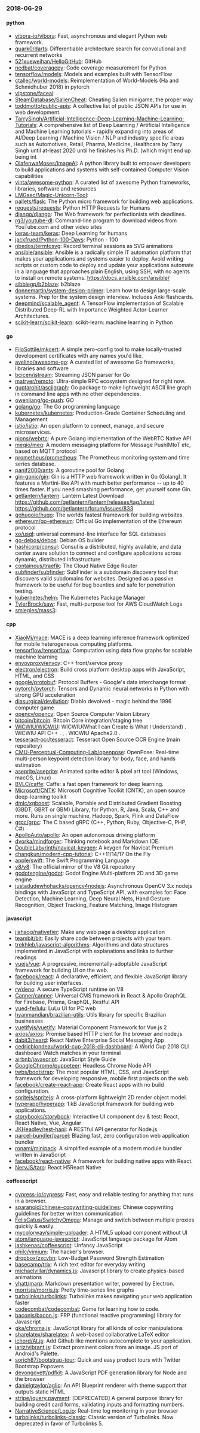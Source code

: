 ### 2018-06-29

#### python
* [vibora-io/vibora](https://github.com/vibora-io/vibora): Fast, asynchronous and elegant Python web framework.
* [quark0/darts](https://github.com/quark0/darts): Differentiable architecture search for convolutional and recurrent networks
* [521xueweihan/HelloGitHub](https://github.com/521xueweihan/HelloGitHub):  GitHub 
* [nedbat/coveragepy](https://github.com/nedbat/coveragepy): Code coverage measurement for Python
* [tensorflow/models](https://github.com/tensorflow/models): Models and examples built with TensorFlow
* [ctallec/world-models](https://github.com/ctallec/world-models): Reimplementation of World-Models (Ha and Schmidhuber 2018) in pytorch
* [vipstone/faceai](https://github.com/vipstone/faceai): .
* [SteamDatabase/SalienCheat](https://github.com/SteamDatabase/SalienCheat):  Cheating Salien minigame, the proper way
* [toddmotto/public-apis](https://github.com/toddmotto/public-apis): A collective list of public JSON APIs for use in web development.
* [TarrySingh/Artificial-Intelligence-Deep-Learning-Machine-Learning-Tutorials](https://github.com/TarrySingh/Artificial-Intelligence-Deep-Learning-Machine-Learning-Tutorials): A comprehensive list of Deep Learning / Artificial Intelligence and Machine Learning tutorials - rapidly expanding into areas of AI/Deep Learning / Machine Vision / NLP and industry specific areas such as Automotives, Retail, Pharma, Medicine, Healthcare by Tarry Singh until at-least 2020 until he finishes his Ph.D. (which might end up being int
* [OlafenwaMoses/ImageAI](https://github.com/OlafenwaMoses/ImageAI): A python library built to empower developers to build applications and systems with self-contained Computer Vision capabilities
* [vinta/awesome-python](https://github.com/vinta/awesome-python): A curated list of awesome Python frameworks, libraries, software and resources
* [LMGsec/Magic-Unicorn-Tool](https://github.com/LMGsec/Magic-Unicorn-Tool): 
* [pallets/flask](https://github.com/pallets/flask): The Python micro framework for building web applications.
* [requests/requests](https://github.com/requests/requests): Python HTTP Requests for Humans 
* [django/django](https://github.com/django/django): The Web framework for perfectionists with deadlines.
* [rg3/youtube-dl](https://github.com/rg3/youtube-dl): Command-line program to download videos from YouTube.com and other video sites
* [keras-team/keras](https://github.com/keras-team/keras): Deep Learning for humans
* [jackfrued/Python-100-Days](https://github.com/jackfrued/Python-100-Days): Python - 100
* [nbedos/termtosvg](https://github.com/nbedos/termtosvg): Record terminal sessions as SVG animations
* [ansible/ansible](https://github.com/ansible/ansible): Ansible is a radically simple IT automation platform that makes your applications and systems easier to deploy. Avoid writing scripts or custom code to deploy and update your applications  automate in a language that approaches plain English, using SSH, with no agents to install on remote systems. https://docs.ansible.com/ansible/
* [sibblegp/b2blaze](https://github.com/sibblegp/b2blaze): b2blaze
* [donnemartin/system-design-primer](https://github.com/donnemartin/system-design-primer): Learn how to design large-scale systems. Prep for the system design interview. Includes Anki flashcards.
* [deepmind/scalable_agent](https://github.com/deepmind/scalable_agent): A TensorFlow implementation of Scalable Distributed Deep-RL with Importance Weighted Actor-Learner Architectures.
* [scikit-learn/scikit-learn](https://github.com/scikit-learn/scikit-learn): scikit-learn: machine learning in Python

#### go
* [FiloSottile/mkcert](https://github.com/FiloSottile/mkcert): A simple zero-config tool to make locally-trusted development certificates with any names you'd like.
* [avelino/awesome-go](https://github.com/avelino/awesome-go): A curated list of awesome Go frameworks, libraries and software
* [bcicen/jstream](https://github.com/bcicen/jstream): Streaming JSON parser for Go
* [matryer/remoto](https://github.com/matryer/remoto): Ultra-simple RPC ecosystem designed for right now.
* [guptarohit/asciigraph](https://github.com/guptarohit/asciigraph): Go package to make lightweight ASCII line graph  in command line apps with no other dependencies.
* [owenliang/go-push](https://github.com/owenliang/go-push): GO
* [golang/go](https://github.com/golang/go): The Go programming language
* [kubernetes/kubernetes](https://github.com/kubernetes/kubernetes): Production-Grade Container Scheduling and Management
* [istio/istio](https://github.com/istio/istio): An open platform to connect, manage, and secure microservices.
* [pions/webrtc](https://github.com/pions/webrtc): A pure Golang implementation of the WebRTC Native API
* [meqio/meq](https://github.com/meqio/meq): A modern messaging platform for Message PushIMIoT etc, based on MQTT protocol
* [prometheus/prometheus](https://github.com/prometheus/prometheus): The Prometheus monitoring system and time series database.
* [panjf2000/ants](https://github.com/panjf2000/ants): A goroutine pool for Golang
* [gin-gonic/gin](https://github.com/gin-gonic/gin): Gin is a HTTP web framework written in Go (Golang). It features a Martini-like API with much better performance -- up to 40 times faster. If you need smashing performance, get yourself some Gin.
* [getlantern/lantern](https://github.com/getlantern/lantern): Lantern Latest Download https://github.com/getlantern/lantern/releases/tag/latest  https://github.com/getlantern/forum/issues/833 
* [gohugoio/hugo](https://github.com/gohugoio/hugo): The worlds fastest framework for building websites.
* [ethereum/go-ethereum](https://github.com/ethereum/go-ethereum): Official Go implementation of the Ethereum protocol
* [xo/usql](https://github.com/xo/usql): universal command-line interface for SQL databases
* [go-debos/debos](https://github.com/go-debos/debos): Debian OS builder
* [hashicorp/consul](https://github.com/hashicorp/consul): Consul is a distributed, highly available, and data center aware solution to connect and configure applications across dynamic, distributed infrastructure.
* [containous/traefik](https://github.com/containous/traefik): The Cloud Native Edge Router
* [subfinder/subfinder](https://github.com/subfinder/subfinder): SubFinder is a subdomain discovery tool that discovers valid subdomains for websites. Designed as a passive framework to be useful for bug bounties and safe for penetration testing.
* [kubernetes/helm](https://github.com/kubernetes/helm): The Kubernetes Package Manager
* [TylerBrock/saw](https://github.com/TylerBrock/saw): Fast, multi-purpose tool for AWS CloudWatch Logs
* [smiegles/mass3](https://github.com/smiegles/mass3): 

#### cpp
* [XiaoMi/mace](https://github.com/XiaoMi/mace): MACE is a deep learning inference framework optimized for mobile heterogeneous computing platforms.
* [tensorflow/tensorflow](https://github.com/tensorflow/tensorflow): Computation using data flow graphs for scalable machine learning
* [envoyproxy/envoy](https://github.com/envoyproxy/envoy): C++ front/service proxy
* [electron/electron](https://github.com/electron/electron): Build cross platform desktop apps with JavaScript, HTML, and CSS
* [google/protobuf](https://github.com/google/protobuf): Protocol Buffers - Google's data interchange format
* [pytorch/pytorch](https://github.com/pytorch/pytorch): Tensors and Dynamic neural networks in Python with strong GPU acceleration
* [diasurgical/devilution](https://github.com/diasurgical/devilution): Diablo devolved - magic behind the 1996 computer game
* [opencv/opencv](https://github.com/opencv/opencv): Open Source Computer Vision Library
* [bitcoin/bitcoin](https://github.com/bitcoin/bitcoin): Bitcoin Core integration/staging tree
* [WICWIU/WICWIU](https://github.com/WICWIU/WICWIU): WICWIU(What I can Create is What I Understand)          . WICWIU  API C++      . ,            . WICWIU Apache2.0           .
* [tesseract-ocr/tesseract](https://github.com/tesseract-ocr/tesseract): Tesseract Open Source OCR Engine (main repository)
* [CMU-Perceptual-Computing-Lab/openpose](https://github.com/CMU-Perceptual-Computing-Lab/openpose): OpenPose: Real-time multi-person keypoint detection library for body, face, and hands estimation
* [aseprite/aseprite](https://github.com/aseprite/aseprite): Animated sprite editor & pixel art tool (Windows, macOS, Linux)
* [BVLC/caffe](https://github.com/BVLC/caffe): Caffe: a fast open framework for deep learning.
* [Microsoft/CNTK](https://github.com/Microsoft/CNTK): Microsoft Cognitive Toolkit (CNTK), an open source deep-learning toolkit
* [dmlc/xgboost](https://github.com/dmlc/xgboost): Scalable, Portable and Distributed Gradient Boosting (GBDT, GBRT or GBM) Library, for Python, R, Java, Scala, C++ and more. Runs on single machine, Hadoop, Spark, Flink and DataFlow
* [grpc/grpc](https://github.com/grpc/grpc): The C based gRPC (C++, Python, Ruby, Objective-C, PHP, C#)
* [ApolloAuto/apollo](https://github.com/ApolloAuto/apollo): An open autonomous driving platform
* [dvorka/mindforger](https://github.com/dvorka/mindforger): Thinking notebook and Markdown IDE.
* [DoubleLabyrinth/navicat-keygen](https://github.com/DoubleLabyrinth/navicat-keygen): A keygen for Navicat Premium
* [changkun/modern-cpp-tutorial](https://github.com/changkun/modern-cpp-tutorial):  C++11/14/17 On the Fly
* [apple/swift](https://github.com/apple/swift): The Swift Programming Language
* [v8/v8](https://github.com/v8/v8): The official mirror of the V8 Git repository
* [godotengine/godot](https://github.com/godotengine/godot): Godot Engine  Multi-platform 2D and 3D game engine
* [justadudewhohacks/opencv4nodejs](https://github.com/justadudewhohacks/opencv4nodejs): Asynchronous OpenCV 3.x nodejs bindings with JavaScript and TypeScript API, with examples for: Face Detection, Machine Learning, Deep Neural Nets, Hand Gesture Recognition, Object Tracking, Feature Matching, Image Histogram

#### javascript
* [jiahaog/nativefier](https://github.com/jiahaog/nativefier): Make any web page a desktop application
* [teambit/bit](https://github.com/teambit/bit): Easily share code between projects with your team.
* [trekhleb/javascript-algorithms](https://github.com/trekhleb/javascript-algorithms): Algorithms and data structures implemented in JavaScript with explanations and links to further readings
* [vuejs/vue](https://github.com/vuejs/vue):  A progressive, incrementally-adoptable JavaScript framework for building UI on the web.
* [facebook/react](https://github.com/facebook/react): A declarative, efficient, and flexible JavaScript library for building user interfaces.
* [ry/deno](https://github.com/ry/deno): A secure TypeScript runtime on V8
* [Canner/canner](https://github.com/Canner/canner):  Universal CMS framework in React & Apollo GraphQL for Firebase, Prisma, GraphQL, Restful API
* [yued-fe/lulu](https://github.com/yued-fe/lulu): LuLu UI for PC web
* [hyanmandian/brazilian-utils](https://github.com/hyanmandian/brazilian-utils): Utils library for specific Brazilian businesses
* [vuetifyjs/vuetify](https://github.com/vuetifyjs/vuetify): Material Component Framework for Vue.js 2
* [axios/axios](https://github.com/axios/axios): Promise based HTTP client for the browser and node.js
* [dabit3/heard](https://github.com/dabit3/heard): React Native Enterprise Social Messaging App
* [cedricblondeau/world-cup-2018-cli-dashboard](https://github.com/cedricblondeau/world-cup-2018-cli-dashboard): A World Cup 2018 CLI dashboard  Watch matches in your terminal
* [airbnb/javascript](https://github.com/airbnb/javascript): JavaScript Style Guide
* [GoogleChrome/puppeteer](https://github.com/GoogleChrome/puppeteer): Headless Chrome Node API
* [twbs/bootstrap](https://github.com/twbs/bootstrap): The most popular HTML, CSS, and JavaScript framework for developing responsive, mobile first projects on the web.
* [facebook/create-react-app](https://github.com/facebook/create-react-app): Create React apps with no build configuration.
* [spritejs/spritejs](https://github.com/spritejs/spritejs): A cross-platform lightweight 2D render object model.
* [hyperapp/hyperapp](https://github.com/hyperapp/hyperapp): 1 kB JavaScript framework for building web applications.
* [storybooks/storybook](https://github.com/storybooks/storybook): Interactive UI component dev & test: React, React Native, Vue, Angular
* [JKHeadley/rest-hapi](https://github.com/JKHeadley/rest-hapi): A RESTful API generator for Node.js
* [parcel-bundler/parcel](https://github.com/parcel-bundler/parcel):  Blazing fast, zero configuration web application bundler
* [ronami/minipack](https://github.com/ronami/minipack):  A simplified example of a modern module bundler written in JavaScript
* [facebook/react-native](https://github.com/facebook/react-native): A framework for building native apps with React.
* [NervJS/taro](https://github.com/NervJS/taro):  React H5React Native 

#### coffeescript
* [cypress-io/cypress](https://github.com/cypress-io/cypress): Fast, easy and reliable testing for anything that runs in a browser.
* [sparanoid/chinese-copywriting-guidelines](https://github.com/sparanoid/chinese-copywriting-guidelines): Chinese copywriting guidelines for better written communication
* [FelisCatus/SwitchyOmega](https://github.com/FelisCatus/SwitchyOmega): Manage and switch between multiple proxies quickly & easily.
* [mycolorway/simple-uploader](https://github.com/mycolorway/simple-uploader): A HTML5 upload component without UI
* [atom/language-javascript](https://github.com/atom/language-javascript): JavaScript language package for Atom
* [jashkenas/coffeescript](https://github.com/jashkenas/coffeescript): Unfancy JavaScript
* [philc/vimium](https://github.com/philc/vimium): The hacker's browser.
* [dropbox/zxcvbn](https://github.com/dropbox/zxcvbn): Low-Budget Password Strength Estimation
* [basecamp/trix](https://github.com/basecamp/trix): A rich text editor for everyday writing
* [michaelvillar/dynamics.js](https://github.com/michaelvillar/dynamics.js): Javascript library to create physics-based animations
* [yhatt/marp](https://github.com/yhatt/marp): Markdown presentation writer, powered by Electron.
* [morrisjs/morris.js](https://github.com/morrisjs/morris.js): Pretty time-series line graphs
* [turbolinks/turbolinks](https://github.com/turbolinks/turbolinks): Turbolinks makes navigating your web application faster
* [codecombat/codecombat](https://github.com/codecombat/codecombat): Game for learning how to code.
* [baconjs/bacon.js](https://github.com/baconjs/bacon.js): FRP (functional reactive programming) library for Javascript
* [gka/chroma.js](https://github.com/gka/chroma.js): JavaScript library for all kinds of color manipulations
* [sharelatex/sharelatex](https://github.com/sharelatex/sharelatex): A web-based collaborative LaTeX editor
* [ichord/At.js](https://github.com/ichord/At.js): Add Github like mentions autocomplete to your application.
* [jariz/vibrant.js](https://github.com/jariz/vibrant.js): Extract prominent colors from an image. JS port of Android's Palette.
* [sorich87/bootstrap-tour](https://github.com/sorich87/bootstrap-tour): Quick and easy product tours with Twitter Bootstrap Popovers
* [devongovett/pdfkit](https://github.com/devongovett/pdfkit): A JavaScript PDF generation library for Node and the browser
* [danielgtaylor/aglio](https://github.com/danielgtaylor/aglio): An API Blueprint renderer with theme support that outputs static HTML
* [stripe/jquery.payment](https://github.com/stripe/jquery.payment): [DEPRECATED] A general purpose library for building credit card forms, validating inputs and formatting numbers.
* [NarrativeScience/Log.io](https://github.com/NarrativeScience/Log.io): Real-time log monitoring in your browser
* [turbolinks/turbolinks-classic](https://github.com/turbolinks/turbolinks-classic): Classic version of Turbolinks. Now deprecated in favor of Turbolinks 5.
